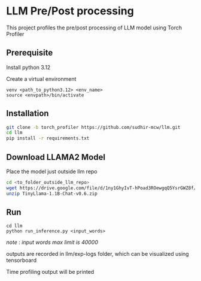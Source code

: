 # LLM Pre/Post processing

This project profiles the pre/post processing of LLM model using Torch Profiler

## Prerequisite
Install python 3.12

Create a virtual environment 
```
venv <path_to_python3.12> <env_name>
source <envpath>/bin/activate
```

## Installation


```bash
git clone -b torch_profiler https://github.com/sudhir-mcw/llm.git
cd llm
pip install -r requirements.txt
```

## Download LLAMA2 Model
Place the model just outside llm repo

```bash
cd <to_folder_outside_llm_repo>
wget https://drive.google.com/file/d/1ny1GhyIvT-hPoad3ROewgqQ5YsrGWZ8f/view?usp=drive_link
unzip TinyLlama-1.1B-Chat-v0.6.zip
```

## Run

```
cd llm
python run_inference.py <input_words>
```
_note_ : _input words max limit is 40000_

outputs are recorded in llm/exp-logs folder, which can be visualized using tensorboard

Time profiling output will be printed
